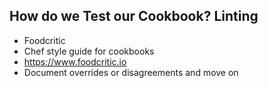 ## How do we Test our Cookbook? Linting
* Foodcritic
 * Chef style guide for cookbooks
 * <https://www.foodcritic.io>
 * Document overrides or disagreements and move on
